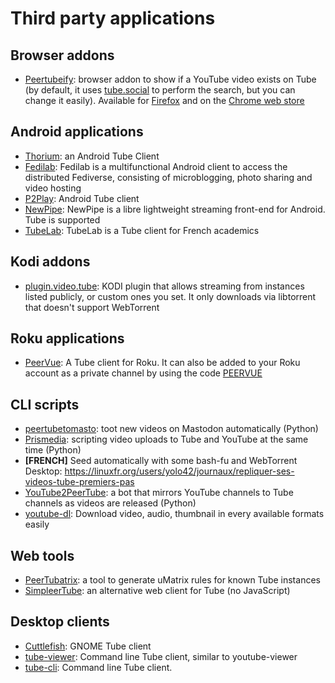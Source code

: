 # Third party applications

## Browser addons

 * [Peertubeify](https://gitlab.com/Ealhad/peertubeify): browser addon to show if a YouTube video exists on Tube (by default, it uses [tube.social](https://tube.social) to perform the search, but you can change it easily). Available for [Firefox](https://addons.mozilla.org/en-US/firefox/addon/peertubeify/) and on the [Chrome web store](https://chrome.google.com/webstore/detail/peertubeify/gegmikcnabpilimgelhabaledkcikdab)

## Android applications

 * [Thorium](https://github.com/sschueller/tube-android): an Android Tube Client
 * [Fedilab](https://fedilab.app/): Fedilab is a multifunctional Android client to access the distributed Fediverse, consisting of microblogging, photo sharing and video hosting
 * [P2Play](https://gitlab.com/agosto182/p2play): Android Tube client
 * [NewPipe](https://github.com/TeamNewPipe/NewPipe/): NewPipe is a libre lightweight streaming front-end for Android. Tube is supported
 * [TubeLab](https://framagit.org/tom79/fedilab-tube): TubeLab is a Tube client for French academics

## Kodi addons

 * [plugin.video.tube](https://framagit.org/StCyr/plugin.video.tube): KODI plugin that allows streaming from instances listed publicly, or custom ones you set. It only downloads via libtorrent that doesn't support WebTorrent

## Roku applications

 * [PeerVue](https://github.com/n76/PeerVue): A Tube client for Roku. It can also be added to your Roku account as a private channel by using the code [PEERVUE](https://my.roku.com/add/PEERVUE)

## CLI scripts

 * [peertubetomasto](https://github.com/PhieF/MiscConfig/blob/master/Peertube/peertubetomasto.py): toot new videos on Mastodon automatically (Python)
 * [Prismedia](https://git.lecygnenoir.info/LecygneNoir/prismedia): scripting video uploads to Tube and YouTube at the same time (Python)
 * **[FRENCH]** Seed automatically with some bash-fu and WebTorrent Desktop: https://linuxfr.org/users/yolo42/journaux/repliquer-ses-videos-tube-premiers-pas
 * [YouTube2PeerTube](https://github.com/mister-monster/YouTube2PeerTube): a bot that mirrors YouTube channels to Tube channels as videos are released (Python)
 * [youtube-dl](https://youtube-dl.org/): Download video, audio, thumbnail in every available formats easily

## Web tools

 * [PeerTubatrix](https://booteille.gitlab.io/peertubatrix): a tool to generate uMatrix rules for known Tube instances
 * [SimpleerTube](https://git.sr.ht/~metalune/simpleweb_peertube): an alternative web client for Tube (no JavaScript)

## Desktop clients

 * [Cuttlefish](https://gitlab.shinice.net/artectrex/Cuttlefish): GNOME Tube client
 * [tube-viewer](https://tube-viewer.com): Command line Tube client, similar to youtube-viewer
 * [tube-cli](https://github.com/dimethyltriptamine/tube-cli.git): Command line Tube client.
